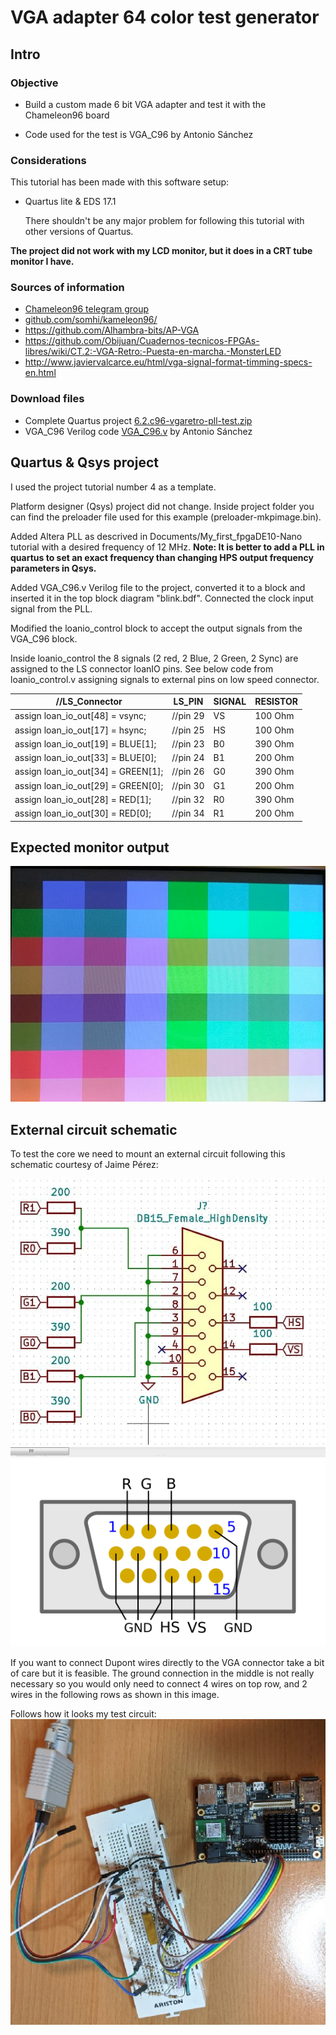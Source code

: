 # VGA adapter 64 color test generator

Intro
-----

### Objective

* Build a custom made 6 bit VGA adapter and test it with the Chameleon96 board
  
* Code used for the test is VGA_C96 by Antonio Sánchez


### Considerations
This tutorial has been made with this software setup:

* Quartus lite & EDS 17.1

  There shouldn't be any major problem for following this tutorial with other versions of Quartus.

**The project did not work with my LCD monitor, but it does in a CRT tube monitor I have.** 

### Sources of information

* [Chameleon96 telegram group](https://t.me/Chameleon96)
* [github.com/somhi/kameleon96/](https://github.com/somhi/kameleon96)
* https://github.com/Alhambra-bits/AP-VGA
* https://github.com/Obijuan/Cuadernos-tecnicos-FPGAs-libres/wiki/CT.2:-VGA-Retro:-Puesta-en-marcha.-MonsterLED
* http://www.javiervalcarce.eu/html/vga-signal-format-timming-specs-en.html


### Download files

* Complete Quartus project [6.2.c96-vgaretro-pll-test.zip](./6.2.c96-vgaretro-pll-test.zip)  
* VGA_C96 Verilog code [VGA_C96.v](./VGA_C96.v) by Antonio Sánchez



Quartus & Qsys project
--------------------

I used the project tutorial number 4 as a template.

Platform designer (Qsys) project did not change. Inside project folder you can find the preloader file used for this example (preloader-mkpimage.bin).

Added Altera PLL as descrived in Documents/My_first_fpgaDE10-Nano  tutorial with a desired frequency of 12 MHz. **Note: It is better to add a PLL in quartus to set an exact frequency than changing HPS output frequency parameters in Qsys.**

Added VGA_C96.v Verilog file to the project, converted it to a block and inserted it in the top block diagram "blink.bdf".  Connected the clock input signal from the PLL.

Modified the loanio_control block to accept the output signals from the VGA_C96 block.

Inside loanio_control the 8 signals (2 red, 2 Blue, 2 Green, 2 Sync) are assigned to the LS connector loanIO pins. See below code from loanio_control.v assigning signals to external pins on low speed connector.

| //LS_Connector                     | LS_PIN   | SIGNAL | RESISTOR |
| ---------------------------------- | -------- | ------ | -------- |
| assign loan_io_out[48] = vsync;    | //pin 29 | VS     | 100 Ohm  |
| assign loan_io_out[17] = hsync;    | //pin 25 | HS     | 100 Ohm  |
| assign loan_io_out[19] = BLUE[1];  | //pin 23 | B0     | 390 Ohm  |
| assign loan_io_out[33] = BLUE[0];  | //pin 24 | B1     | 200 Ohm  |
| assign loan_io_out[34] = GREEN[1]; | //pin 26 | G0     | 390 Ohm  |
| assign loan_io_out[29] = GREEN[0]; | //pin 30 | G1     | 200 Ohm  |
| assign loan_io_out[28] = RED[1];   | //pin 32 | R0     | 390 Ohm  |
| assign loan_io_out[30] = RED[0];   | //pin 34 | R1     | 200 Ohm  |



Expected monitor output
--------------------------

![](./vga-test.png)  

External circuit schematic
--------------------------

To test the core we need to mount an external circuit following this schematic courtesy of Jaime Pérez: 

![](./schematic.jpg)  
![](./vga-03.png)

If you want to connect Dupont wires directly to the VGA connector take a bit of care but it is feasible. The ground connection in the middle is not really necessary so you would only need to connect 4 wires on top row, and 2 wires in the following rows as shown in this image.

Follows how it looks my test circuit:
![](./hardware.png)